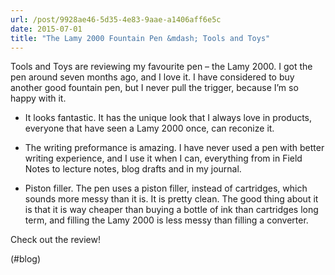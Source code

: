 ```yaml
---
url: /post/9928ae46-5d35-4e83-9aae-a1406aff6e5c
date: 2015-07-01
title: "The Lamy 2000 Fountain Pen &mdash; Tools and Toys"
---
```


Tools and Toys are reviewing my favourite pen – the Lamy 2000. I got the pen around seven months ago, and I love it. I have considered to buy another good fountain pen, but I never pull the trigger, because I&#8217;m so happy with it.



  * It looks fantastic. It has the unique look that I always love in products, everyone that have seen a Lamy 2000 once, can reconize it. 

  * The writing preformance is amazing. I have never used a pen with better writing experience, and I use it when I can, everything from in Field Notes to lecture notes, blog drafts and in my journal. 

  * Piston filler. The pen uses a piston filler, instead of cartridges, which sounds more messy than it is. It is pretty clean. The good thing about it is that it is way cheaper than buying a bottle of ink than cartridges long term, and filling the Lamy 2000 is less messy than filling a converter. 



Check out the review!



(#blog)